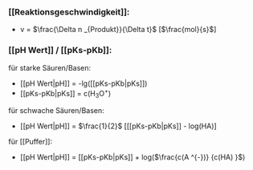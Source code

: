 

### [[Reaktionsgeschwindigkeit]]:
 - v = $\frac{\Delta n _{Produkt}}{\Delta t}$  \[$\frac{mol}{s}$]

### [[pH Wert]] / [[pKs-pKb]]:
für starke Säuren/Basen:
- [[pH Wert|pH]] = -lg([[pKs-pKb|pKs]]) 
- [[pKs-pKb|pKs]] = c(H<sub>3</sub>O<sup>+</sup>)

 für schwache Säuren/Basen:
 - [[pH Wert|pH]] = $\frac{1}{2}$ \[[[pKs-pKb|pKs]] - log(HA)]
 
 für [[Puffer]]:
 - [[pH Wert|pH]] = [[pKs-pKb|pKs]] + log($\frac{c(A ^{-})} {c(HA) }$) 